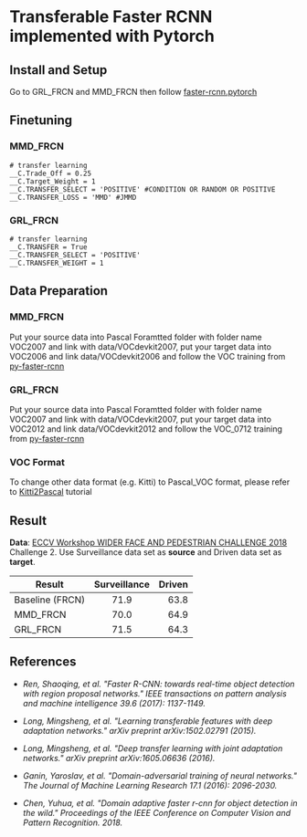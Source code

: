 # Transferable Faster RCNN implemented with Pytorch

## Install and Setup

Go to GRL_FRCN and MMD_FRCN then follow [faster-rcnn.pytorch](https://github.com/jwyang/faster-rcnn.pytorch)

## Finetuning

### MMD_FRCN

```
# transfer learning
__C.Trade_Off = 0.25 
__C.Target_Weight = 1
__C.TRANSFER_SELECT = 'POSITIVE' #CONDITION OR RANDOM OR POSITIVE
__C.TRANSFER_LOSS = 'MMD' #JMMD
```

### GRL_FRCN

```
# transfer learning
__C.TRANSFER = True
__C.TRANSFER_SELECT = 'POSITIVE'
__C.TRANSFER_WEIGHT = 1
```

## Data Preparation

### MMD_FRCN
Put your source data into Pascal Foramtted folder with folder name VOC2007 and link with data/VOCdevkit2007, put your target data into VOC2006 and link data/VOCdevkit2006 and follow the VOC training from [py-faster-rcnn](https://github.com/rbgirshick/py-faster-rcnn)

### GRL_FRCN
Put your source data into Pascal Foramtted folder with folder name VOC2007 and link with data/VOCdevkit2007, put your target data into VOC2012 and link data/VOCdevkit2012 and follow the VOC_0712 training from [py-faster-rcnn](https://github.com/rbgirshick/py-faster-rcnn)

### VOC Format 
To change other data format (e.g. Kitti) to Pascal_VOC format, please refer to
[Kitti2Pascal](https://github.com/chriszhenghaochen/Kitti2Pascal) tutorial


## Result
**Data**: [ECCV Workshop WIDER FACE AND PEDESTRIAN CHALLENGE 2018](http://www.wider-challenge.org/) Challenge 2. Use Surveillance data set as **source** and Driven data set as **target**.

| Result           | Surveillance  | Driven |
| -----------------|:-------------:| -----: |
| Baseline (FRCN)  |   71.9        |  63.8  |
| MMD_FRCN         |   70.0        |  64.9  |
| GRL_FRCN         |   71.5        |  64.3  |


## References
* *Ren, Shaoqing, et al. "Faster R-CNN: towards real-time object detection with region proposal networks." IEEE transactions on pattern analysis and machine intelligence 39.6 (2017): 1137-1149.*

* *Long, Mingsheng, et al. "Learning transferable features with deep adaptation networks." arXiv preprint arXiv:1502.02791 (2015).*

* *Long, Mingsheng, et al. "Deep transfer learning with joint adaptation networks." arXiv preprint arXiv:1605.06636 (2016).*

* *Ganin, Yaroslav, et al. "Domain-adversarial training of neural networks." The Journal of Machine Learning Research 17.1 (2016): 2096-2030.*

* *Chen, Yuhua, et al. "Domain adaptive faster r-cnn for object detection in the wild." Proceedings of the IEEE Conference on Computer Vision and Pattern Recognition. 2018.*

